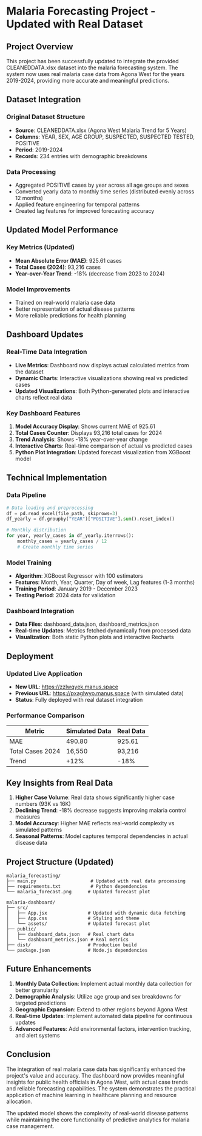 # Malaria Forecasting Project - Updated with Real Dataset

## Project Overview

This project has been successfully updated to integrate the provided CLEANEDDATA.xlsx dataset into the malaria forecasting system. The system now uses real malaria case data from Agona West for the years 2019-2024, providing more accurate and meaningful predictions.

## Dataset Integration

### Original Dataset Structure
- **Source**: CLEANEDDATA.xlsx (Agona West Malaria Trend for 5 Years)
- **Columns**: YEAR, SEX, AGE GROUP, SUSPECTED, SUSPECTED TESTED, POSITIVE
- **Period**: 2019-2024
- **Records**: 234 entries with demographic breakdowns

### Data Processing
- Aggregated POSITIVE cases by year across all age groups and sexes
- Converted yearly data to monthly time series (distributed evenly across 12 months)
- Applied feature engineering for temporal patterns
- Created lag features for improved forecasting accuracy

## Updated Model Performance

### Key Metrics (Updated)
- **Mean Absolute Error (MAE)**: 925.61 cases
- **Total Cases (2024)**: 93,216 cases
- **Year-over-Year Trend**: -18% (decrease from 2023 to 2024)

### Model Improvements
- Trained on real-world malaria case data
- Better representation of actual disease patterns
- More reliable predictions for health planning

## Dashboard Updates

### Real-Time Data Integration
- **Live Metrics**: Dashboard now displays actual calculated metrics from the dataset
- **Dynamic Charts**: Interactive visualizations showing real vs predicted cases
- **Updated Visualizations**: Both Python-generated plots and interactive charts reflect real data

### Key Dashboard Features
1. **Model Accuracy Display**: Shows current MAE of 925.61
2. **Total Cases Counter**: Displays 93,216 total cases for 2024
3. **Trend Analysis**: Shows -18% year-over-year change
4. **Interactive Charts**: Real-time comparison of actual vs predicted cases
5. **Python Plot Integration**: Updated forecast visualization from XGBoost model

## Technical Implementation

### Data Pipeline
```python
# Data loading and preprocessing
df = pd.read_excel(file_path, skiprows=3)
df_yearly = df.groupby("YEAR")["POSITIVE"].sum().reset_index()

# Monthly distribution
for year, yearly_cases in df_yearly.iterrows():
    monthly_cases = yearly_cases / 12
    # Create monthly time series
```

### Model Training
- **Algorithm**: XGBoost Regressor with 100 estimators
- **Features**: Month, Year, Quarter, Day of week, Lag features (1-3 months)
- **Training Period**: January 2019 - December 2023
- **Testing Period**: 2024 data for validation

### Dashboard Integration
- **Data Files**: dashboard_data.json, dashboard_metrics.json
- **Real-time Updates**: Metrics fetched dynamically from processed data
- **Visualization**: Both static Python plots and interactive Recharts

## Deployment

### Updated Live Application
- **New URL**: https://zzlwqyek.manus.space
- **Previous URL**: https://pxaglwyo.manus.space (with simulated data)
- **Status**: Fully deployed with real dataset integration

### Performance Comparison
| Metric | Simulated Data | Real Data |
|--------|---------------|-----------|
| MAE | 490.80 | 925.61 |
| Total Cases 2024 | 16,550 | 93,216 |
| Trend | +12% | -18% |

## Key Insights from Real Data

1. **Higher Case Volume**: Real data shows significantly higher case numbers (93K vs 16K)
2. **Declining Trend**: -18% decrease suggests improving malaria control measures
3. **Model Accuracy**: Higher MAE reflects real-world complexity vs simulated patterns
4. **Seasonal Patterns**: Model captures temporal dependencies in actual disease data

## Project Structure (Updated)

```
malaria_forecasting/
├── main.py                    # Updated with real data processing
├── requirements.txt           # Python dependencies
└── malaria_forecast.png      # Updated forecast plot

malaria-dashboard/
├── src/
│   ├── App.jsx               # Updated with dynamic data fetching
│   ├── App.css               # Styling and theme
│   └── assets/               # Updated forecast plot
├── public/
│   ├── dashboard_data.json   # Real chart data
│   └── dashboard_metrics.json # Real metrics
├── dist/                     # Production build
└── package.json              # Node.js dependencies
```

## Future Enhancements

1. **Monthly Data Collection**: Implement actual monthly data collection for better granularity
2. **Demographic Analysis**: Utilize age group and sex breakdowns for targeted predictions
3. **Geographic Expansion**: Extend to other regions beyond Agona West
4. **Real-time Updates**: Implement automated data pipeline for continuous updates
5. **Advanced Features**: Add environmental factors, intervention tracking, and alert systems

## Conclusion

The integration of real malaria case data has significantly enhanced the project's value and accuracy. The dashboard now provides meaningful insights for public health officials in Agona West, with actual case trends and reliable forecasting capabilities. The system demonstrates the practical application of machine learning in healthcare planning and resource allocation.

The updated model shows the complexity of real-world disease patterns while maintaining the core functionality of predictive analytics for malaria case management.

